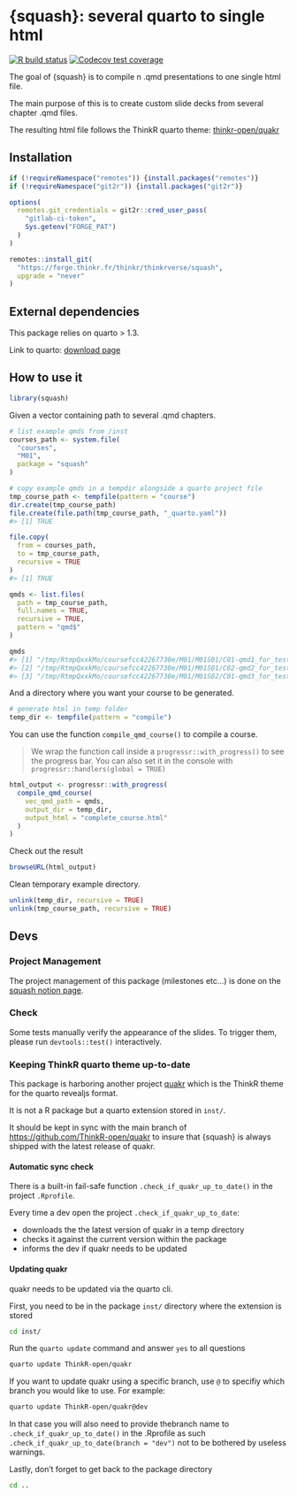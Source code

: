 
<!-- README.md is generated from README.Rmd. Please edit that file -->

# {squash}: several quarto to single html

<!-- badges: start -->

[![R build
status](https://forge.thinkr.fr/thinkr/thinkrverse/squash/badges/main/pipeline.svg)](https://forge.thinkr.fr/thinkr/thinkrverse/squash/-/pipelines)
[![Codecov test
coverage](https://forge.thinkr.fr/thinkr/thinkrverse/squash/badges/main/coverage.svg)](https://forge.thinkr.fr/thinkr/thinkrverse/squash/commits/main)
<!-- badges: end -->

The goal of {squash} is to compile n .qmd presentations to one single
html file.

The main purpose of this is to create custom slide decks from several
chapter .qmd files.

The resulting html file follows the ThinkR quarto theme:
[thinkr-open/quakr](https://github.com/ThinkR-open/quakr)

## Installation

``` r
if (!requireNamespace("remotes")) {install.packages("remotes")}
if (!requireNamespace("git2r")) {install.packages("git2r")}

options(
  remotes.git_credentials = git2r::cred_user_pass(
    "gitlab-ci-token", 
    Sys.getenv("FORGE_PAT")
  )
)

remotes::install_git(
  "https://forge.thinkr.fr/thinkr/thinkrverse/squash", 
  upgrade = "never"
)
```

## External dependencies

This package relies on quarto \> 1.3.

Link to quarto: [download page](https://quarto.org/docs/download/)

## How to use it

``` r
library(squash)
```

Given a vector containing path to several .qmd chapters.

``` r
# list example qmds from /inst
courses_path <- system.file(
  "courses",
  "M01",
  package = "squash"
)

# copy example qmds in a tempdir alongside a quarto project file
tmp_course_path <- tempfile(pattern = "course")
dir.create(tmp_course_path)
file.create(file.path(tmp_course_path, "_quarto.yaml"))
#> [1] TRUE

file.copy(
  from = courses_path,
  to = tmp_course_path,
  recursive = TRUE
)
#> [1] TRUE

qmds <- list.files(
  path = tmp_course_path,
  full.names = TRUE,
  recursive = TRUE,
  pattern = "qmd$"
)

qmds
#> [1] "/tmp/RtmpQxxkMo/coursefcc42267730e/M01/M01S01/C01-qmd1_for_test.qmd"
#> [2] "/tmp/RtmpQxxkMo/coursefcc42267730e/M01/M01S01/C02-qmd2_for_test.qmd"
#> [3] "/tmp/RtmpQxxkMo/coursefcc42267730e/M01/M01S02/C01-qmd3_for_test.qmd"
```

And a directory where you want your course to be generated.

``` r
# generate html in temp folder
temp_dir <- tempfile(pattern = "compile")
```

You can use the function `compile_qmd_course()` to compile a course.

> We wrap the function call inside a `progressr::with_progress()` to see
> the progress bar. You can also set it in the console with
> `progressr::handlers(global = TRUE)`

``` r
html_output <- progressr::with_progress(
  compile_qmd_course(
    vec_qmd_path = qmds,
    output_dir = temp_dir,
    output_html = "complete_course.html"
  )
)
```

Check out the result

``` r
browseURL(html_output)
```

Clean temporary example directory.

``` r
unlink(temp_dir, recursive = TRUE)
unlink(tmp_course_path, recursive = TRUE)
```

## Devs

### Project Management

The project management of this package (milestones etc…) is done on the
[squash notion
page](https://www.notion.so/thnkr/squash-f2d050e0c1484ecab69d044cc7bf201c?pvs=4).

### Check

Some tests manually verify the appearance of the slides. To trigger
them, please run `devtools::test()` interactively.

### Keeping ThinkR quarto theme up-to-date

This package is harboring another project
[quakr](https://github.com/ThinkR-open/quakr) which is the ThinkR theme
for the quarto revealjs format.

It is not a R package but a quarto extension stored in `inst/`.

It should be kept in sync with the main branch of
<https://github.com/ThinkR-open/quakr> to insure that {squash} is always
shipped with the latest release of quakr.

#### Automatic sync check

There is a built-in fail-safe function `.check_if_quakr_up_to_date()` in
the project `.Rprofile`.

Every time a dev open the project `.check_if_quakr_up_to_date`:

- downloads the the latest version of quakr in a temp directory
- checks it against the current version within the package
- informs the dev if quakr needs to be updated

#### Updating quakr

quakr needs to be updated via the quarto cli.

First, you need to be in the package `inst/` directory where the
extension is stored

``` bash
cd inst/
```

Run the `quarto update` command and answer `yes` to all questions

``` bash
quarto update ThinkR-open/quakr
```

If you want to update quakr using a specific branch, use `@` to specifiy
which branch you would like to use. For example:

``` bash
quarto update ThinkR-open/quakr@dev
```

In that case you will also need to provide thebranch name to
`.check_if_quakr_up_to_date()` in the .Rprofile as such
`.check_if_quakr_up_to_date(branch = "dev")` not to be bothered by
useless warnings.

Lastly, don’t forget to get back to the package directory

``` bash
cd ..
```
